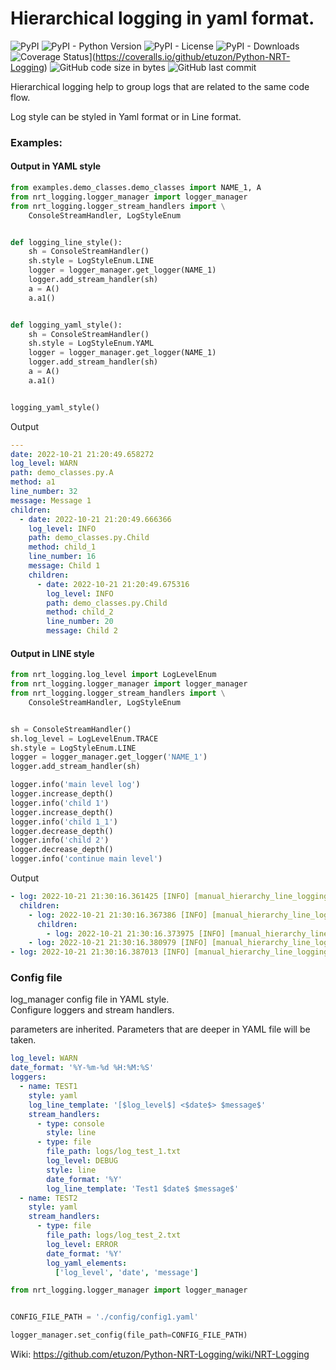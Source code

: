 # Hierarchical logging in yaml format.

![PyPI](https://img.shields.io/pypi/v/nrt-logging?color=blueviolet&style=plastic)
![PyPI - Python Version](https://img.shields.io/pypi/pyversions/nrt-logging?color=brown&style=plastic)
![PyPI - License](https://img.shields.io/pypi/l/nrt-logging?color=blue&style=plastic)
![PyPI - Downloads](https://img.shields.io/pypi/dm/nrt-logging?color=greenstyle=plastic)
![Coverage Status](https://coveralls.io/repos/github/etuzon/Python-NRT-Logging/badge.svg)](https://coveralls.io/github/etuzon/Python-NRT-Logging)
![GitHub code size in bytes](https://img.shields.io/github/languages/code-size/etuzon/python-nrt-logging?style=plastic)
![GitHub last commit](https://img.shields.io/github/last-commit/etuzon/python-nrt-logging)

Hierarchical logging help to group logs that are related to the same code flow.

Log style can be styled in Yaml format or in Line format.

### Examples:

#### Output in YAML style

```Python
from examples.demo_classes.demo_classes import NAME_1, A
from nrt_logging.logger_manager import logger_manager
from nrt_logging.logger_stream_handlers import \
    ConsoleStreamHandler, LogStyleEnum


def logging_line_style():
    sh = ConsoleStreamHandler()
    sh.style = LogStyleEnum.LINE
    logger = logger_manager.get_logger(NAME_1)
    logger.add_stream_handler(sh)
    a = A()
    a.a1()


def logging_yaml_style():
    sh = ConsoleStreamHandler()
    sh.style = LogStyleEnum.YAML
    logger = logger_manager.get_logger(NAME_1)
    logger.add_stream_handler(sh)
    a = A()
    a.a1()


logging_yaml_style()
```

Output
```YAML
---
date: 2022-10-21 21:20:49.658272
log_level: WARN
path: demo_classes.py.A
method: a1
line_number: 32
message: Message 1
children:
  - date: 2022-10-21 21:20:49.666366
    log_level: INFO
    path: demo_classes.py.Child
    method: child_1
    line_number: 16
    message: Child 1
    children:
      - date: 2022-10-21 21:20:49.675316
        log_level: INFO
        path: demo_classes.py.Child
        method: child_2
        line_number: 20
        message: Child 2
```

#### Output in LINE style

```Python
from nrt_logging.log_level import LogLevelEnum
from nrt_logging.logger_manager import logger_manager
from nrt_logging.logger_stream_handlers import \
    ConsoleStreamHandler, LogStyleEnum


sh = ConsoleStreamHandler()
sh.log_level = LogLevelEnum.TRACE
sh.style = LogStyleEnum.LINE
logger = logger_manager.get_logger('NAME_1')
logger.add_stream_handler(sh)

logger.info('main level log')
logger.increase_depth()
logger.info('child 1')
logger.increase_depth()
logger.info('child 1_1')
logger.decrease_depth()
logger.info('child 2')
logger.decrease_depth()
logger.info('continue main level')
```

Output
```YAML
- log: 2022-10-21 21:30:16.361425 [INFO] [manual_hierarchy_line_logging.py.<module>:13] main level log
  children:
    - log: 2022-10-21 21:30:16.367386 [INFO] [manual_hierarchy_line_logging.py.<module>:15] child 1
      children:
        - log: 2022-10-21 21:30:16.373975 [INFO] [manual_hierarchy_line_logging.py.<module>:17] child 1_1
    - log: 2022-10-21 21:30:16.380979 [INFO] [manual_hierarchy_line_logging.py.<module>:19] child 2
- log: 2022-10-21 21:30:16.387013 [INFO] [manual_hierarchy_line_logging.py.<module>:21] continue main level
```

### Config file

log_manager config file in YAML style.<br>
Configure loggers and stream handlers.

parameters are inherited. Parameters that are deeper in YAML file will be taken.

```YAML
log_level: WARN
date_format: '%Y-%m-%d %H:%M:%S'
loggers:
  - name: TEST1
    style: yaml
    log_line_template: '[$log_level$] <$date$> $message$'
    stream_handlers:
      - type: console
        style: line
      - type: file
        file_path: logs/log_test_1.txt
        log_level: DEBUG
        style: line
        date_format: '%Y'
        log_line_template: 'Test1 $date$ $message$'
  - name: TEST2
    style: yaml
    stream_handlers:
      - type: file
        file_path: logs/log_test_2.txt
        log_level: ERROR
        date_format: '%Y'
        log_yaml_elements:
          ['log_level', 'date', 'message']
```

```Python
from nrt_logging.logger_manager import logger_manager


CONFIG_FILE_PATH = './config/config1.yaml'

logger_manager.set_config(file_path=CONFIG_FILE_PATH)
```

Wiki: https://github.com/etuzon/Python-NRT-Logging/wiki/NRT-Logging

